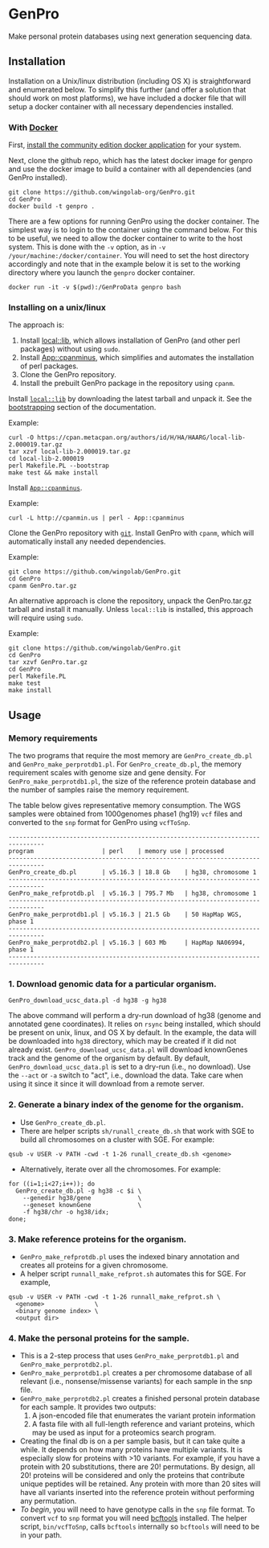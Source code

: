 GenPro
======

Make personal protein databases using next generation sequencing data.

## Installation

Installation on a Unix/linux distribution (including OS X) is straightforward
and enumerated below. To simplify this further (and offer a solution that
should work on most platforms), we have included a docker file that will setup
a docker container with all necessary dependencies installed.

### With [Docker](https://www.docker.com/)

First, [install the community edition docker application](https://www.docker.com/community-edition)
for your system.

Next, clone the github repo, which has the latest docker image for genpro and
use the docker image to build a container with all dependencies (and GenPro
installed).

```
git clone https://github.com/wingolab-org/GenPro.git
cd GenPro
docker build -t genpro .
```

There are a few options for running GenPro using the docker container. The
simplest way is to login to the container using the command below. For this to
be useful, we need to allow the docker container to write to the host system.
This is done with the `-v` option, as in `-v /your/machine:/docker/container`.
You will need to set the host directory accordingly and note that in the example
below it is set to the working directory where you launch the `genpro` docker
container.

```
docker run -it -v $(pwd):/GenProData genpro bash
```

### Installing on a unix/linux

The approach is:
1. Install [local::lib](https://metacpan.org/pod/local::lib), which allows 
installation of GenPro (and other perl packages) without using `sudo`.
2. Install  [App::cpanminus](https://metacpan.org/pod/App::cpanminus), which
simplifies and automates the installation of perl packages.
3. Clone the GenPro repository.
4. Install the prebuilt GenPro package in the repository using `cpanm`.

Install [`local::lib`](https://metacpan.org/pod/local::lib) by downloading the
latest tarball and unpack it. See the
[bootstrapping](https://metacpan.org/pod/local::lib) section of the
documentation.

Example:
```
curl -O https://cpan.metacpan.org/authors/id/H/HA/HAARG/local-lib-2.000019.tar.gz
tar xzvf local-lib-2.000019.tar.gz
cd local-lib-2.000019
perl Makefile.PL --bootstrap
make test && make install
```

Install [`App::cpanminus`](https://metacpan.org/pod/App::cpanminus).

Example:
```
curl -L http://cpanmin.us | perl - App::cpanminus
```

Clone the GenPro repository with [`git`](https://git-scm.com). Install GenPro with 
`cpanm`, which will automatically install any needed dependencies.

Example:
```
git clone https://github.com/wingolab/GenPro.git
cd GenPro
cpanm GenPro.tar.gz
```

An alternative approach is clone the repository, unpack the GenPro.tar.gz
tarball and install it manually. Unless `local::lib` is installed, this 
approach will require using `sudo`.

Example:
```
git clone https://github.com/wingolab/GenPro.git
cd GenPro
tar xzvf GenPro.tar.gz
cd GenPro
perl Makefile.PL
make test
make install    
```

## Usage

### Memory requirements

The two programs that require the most memory are `GenPro_create_db.pl` and
`GenPro_make_perprotdb1.pl`. For `GenPro_create_db.pl`, the memory 
requirement scales with genome size and gene density.
For `GenPro_make_perprotdb1.pl`, the size of the reference protein database and
the number of samples raise the memory requirement.

The table below gives representative memory consumption. The WGS samples were 
obtained from 1000genomes phase1 (hg19) `vcf` files and converted to the `snp` 
format for GenPro using `vcfToSnp`.

```
--------------------------------------------------------------------------------
program                   | perl    | memory use | processed
--------------------------------------------------------------------------------
GenPro_create_db.pl       | v5.16.3 | 18.8 Gb    | hg38, chromosome 1
--------------------------------------------------------------------------------
GenPro_make_refprotdb.pl  | v5.16.3 | 795.7 Mb   | hg38, chromosome 1
--------------------------------------------------------------------------------
GenPro_make_perprotdb1.pl | v5.16.3 | 21.5 Gb    | 50 HapMap WGS, phase 1
--------------------------------------------------------------------------------
GenPro_make_perprotdb2.pl | v5.16.3 | 603 Mb     | HapMap NA06994, phase 1
--------------------------------------------------------------------------------
```

### 1. Download genomic data for a particular organism.

```
GenPro_download_ucsc_data.pl -d hg38 -g hg38
```

The above command will perform a dry-run download of hg38 (genome and annotated
gene coordinates). It relies on `rsync` being installed, which should be present
on unix, linux, and OS X by default. In the example, the data will be downloaded
into `hg38` directory, which may be created if it did not already exist.
`GenPro_download_ucsc_data.pl` will download knownGenes track and the genome of
the organism by default. By default, `GenPro_download_ucsc_data.pl` is set to a
dry-run (i.e., no download). Use the `--act` or `-a` switch to "act", i.e.,
download the data. Take care when using it since it since it will download from
a remote server.


### 2. Generate a binary index of the genome for the organism.

- Use `GenPro_create_db.pl`.
- There are helper scripts `sh/runall_create_db.sh` that work with SGE to
  build all chromosomes on a cluster with SGE. For example:
```
qsub -v USER -v PATH -cwd -t 1-26 runall_create_db.sh <genome>
```
- Alternatively, iterate over all the chromosomes. For example:
```
for ((i=1;i<27;i++)); do
  GenPro_create_db.pl -g hg38 -c $i \
    --genedir hg38/gene             \
    --geneset knownGene             \
    -f hg38/chr -o hg38/idx;
done;
```

### 3.  Make reference proteins for the organism.
- `GenPro_make_refprotdb.pl` uses the indexed binary annotation and creates
  all proteins for a given chromosome.
- A helper script `runnall_make_refprot.sh` automates this for SGE. For example,
```
qsub -v USER -v PATH -cwd -t 1-26 runnall_make_refprot.sh \
  <genome>              \
  <binary genome index> \
  <output dir>
```

### 4.  Make the personal proteins for the sample.
- This is a 2-step process that uses `GenPro_make_perprotdb1.pl` and
  `GenPro_make_perprotdb2.pl`.
- `GenPro_make_perprotdb1.pl` creates a per chromosome database of all relevant
  (i.e., nonsense/missense variants) for each sample in the snp file.
- `GenPro_make_perprotdb2.pl` creates a finished personal protein database for
  each sample. It provides two outputs:
    1. A json-encoded file that enumerates the variant protein information
    2. A fasta file with all full-length reference and variant proteins, which
    may be used as input for a proteomics search program.
-  Creating the final db is on a per sample basis, but it can take quite a
  while. It depends on how many proteins have multiple variants. It is especially
  slow for proteins with >10 variants. For example, if you have a protein with
  20 substitutions, there are 20! permutations. By design, all 20! proteins
  will be considered and only the proteins that contribute unique peptides will
  be retained. Any protein with more than 20 sites will have all variants
  inserted into the reference protein without performing any permutation.
- *To begin*, you will need to have genotype calls in the `snp` file format. To 
convert `vcf` to `snp` format you will need 
[bcftools](https://samtools.github.io/bcftools/) installed. The helper script, 
`bin/vcfToSnp`, calls `bcftools` internally so `bcftools` will need to be in 
your path.
